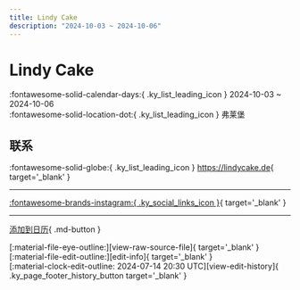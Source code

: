 ```yaml
---
title: Lindy Cake
description: "2024-10-03 ~ 2024-10-06"
---
```


# Lindy Cake 

:fontawesome-solid-calendar-days:{ .ky_list_leading_icon } 2024-10-03 ~ 2024-10-06  
:fontawesome-solid-location-dot:{ .ky_list_leading_icon } 弗莱堡  

## 联系

:fontawesome-solid-globe:{ .ky_list_leading_icon } <https://lindycake.de>{ target='_blank' }  

---

 [:fontawesome-brands-instagram:{ .ky_social_links_icon }](https://instagram.com/lindycake){ target='_blank' }

---

[添加到日历](https://swing.news/ics/zh-Hans/2024/de/lindy-cake-2024.ics){ .md-button }

<div class="ky_page_footer" markdown>
<div class="ky_page_footer_trailing" markdown="span">
[:material-file-eye-outline:][view-raw-source-file]{ target='_blank' }
[:material-file-edit-outline:][edit-info]{ target='_blank' }
</div>
<div class="ky_page_footer_leading" markdown="span">
[:material-clock-edit-outline: 2024-07-14 20:30 UTC][view-edit-history]{ .ky_page_footer_history_button target='_blank' }
</div>
</div>

[view-raw-source-file]: https://github.com/swingdance/events/blob/main/2024/de/lindy-cake-2024.json "查看原始源文件"
[edit-info]: https://github.com/swingdance/events/issues/new?assignees=&labels=update+event&projects=&template=03-update_entity.yml&title=%5B2024%2Fde%5D%20Lindy%20Cake&region=de&year=2024&id=lindy-cake-2024&name=Lindy%20Cake&org_id= "编辑信息"

[view-edit-history]: https://github.com/swingdance/events/commits/main/2024/de/lindy-cake-2024.json "查看编辑历史"
